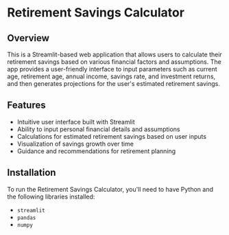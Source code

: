 # Retirement Savings Calculator

## Overview
This is a Streamlit-based web application that allows users to calculate their retirement savings based on various financial factors and assumptions. The app provides a user-friendly interface to input parameters such as current age, retirement age, annual income, savings rate, and investment returns, and then generates projections for the user's estimated retirement savings.

## Features
- Intuitive user interface built with Streamlit
- Ability to input personal financial details and assumptions
- Calculations for estimated retirement savings based on user inputs
- Visualization of savings growth over time
- Guidance and recommendations for retirement planning

## Installation

To run the Retirement Savings Calculator, you'll need to have Python and the following libraries installed:

- `streamlit`
- `pandas`
- `numpy`
